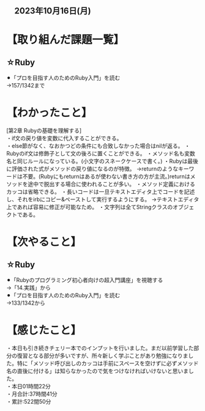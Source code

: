 ## 　2023年10月16日(月)
# 【取り組んだ課題一覧】
## ☆Ruby
⚫︎「プロを目指す人のためのRuby入門」を読む<br>
→157/1342まで<br>
# 【わかったこと】
[第2章 Rubyの基礎を理解する]<br>
・if文の戻り値を変数に代入することができる。<br>
・else節がなく、なおかつどの条件にも合致しなかった場合はnilが返る。
・Rubyのif文は修飾子として文の後ろに置くことができる。
・メソッド名も変数名と同じルールになっている。(小文字のスネークケースで書く。)
・Rubyは最後に評価された式がメソッドの戻り値になるのが特徴。
→returnのようなキーワードは不要。(Rubyにもreturnはあるが使わない書き方の方が主流。)returnはメソッドを途中で脱出する場合に使われることが多い。
・メソッド定義におけるカッコは省略できる。
・長いコードは一旦テキストエディタ上でコードを記述し、それをirbにコピー&ペーストして実行するようにする。
→テキストエディタ上であれば容易に修正が可能なため。
・文字列は全てStringクラスのオブジェクトである。
# 【次やること】
## ☆Ruby
⚫︎「Rubyのプログラミング初心者向けの超入門講座」を視聴する<br>
→「14.実践」から<br>
⚫︎「プロを目指す人のためのRuby入門」を読む<br>
→133/1342から<br>
# 【感じたこと】
・本日も引き続きチェリー本でのインプットを行いました。まだ以前学習した部分の復習となる部分が多いですが、所々新しく学ぶことがあり勉強になりました。特に「メソッド呼び出しのカッコは手前にスペースを空けずに必ずメソッド名の直後に付ける」は知らなかったので気をつけなければいけないと思いました。<br>
・本日01時間22分<br>
・月合計:37時間41分<br>
・累計:522間50分<br>
